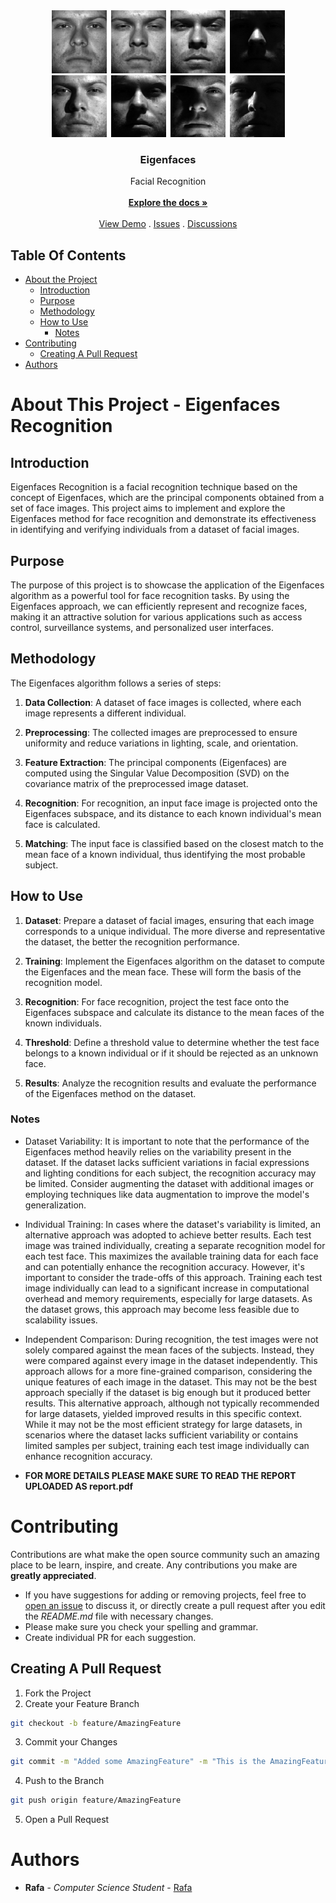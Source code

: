 
<br/>
<p align="center">
  <a href="https://github.com/rain-ho/eigenfaces">
    <img src="images/preview.png">
  </a>
  <h3 align="center">Eigenfaces
</h3>

  <p align="center">
    Facial Recognition
    <br/>
    <br/>
    <a href="https://github.com/rain-ho/eigenfaces"><strong>Explore the docs »</strong></a>
    <br/>
    <br/>
    <a href="https://github.com/rain-ho/eigenfaces">View Demo</a>
    .
    <a href="https://github.com/rain-ho/eigenfaces/issues">Issues</a>
    .
    <a href="https://github.com/rain-ho/eigenfaces/discussions">Discussions</a>
  </p>
</p>



## Table Of Contents

* [About the Project](#about-the-project)
  * [Introduction](#introduction)
  * [Purpose](#purpose)
  * [Methodology](#methodology)
  * [How to Use](#How-to-use)
     * [Notes](#notes)
* [Contributing](#contributing)
  * [Creating A Pull Request](#Creating-a-pull-request)
* [Authors](#authors)


# About This Project - Eigenfaces Recognition

## Introduction

Eigenfaces Recognition is a facial recognition technique based on the concept of Eigenfaces, which are the principal components obtained from a set of face images. This project aims to implement and explore the Eigenfaces method for face recognition and demonstrate its effectiveness in identifying and verifying individuals from a dataset of facial images.

## Purpose

The purpose of this project is to showcase the application of the Eigenfaces algorithm as a powerful tool for face recognition tasks. By using the Eigenfaces approach, we can efficiently represent and recognize faces, making it an attractive solution for various applications such as access control, surveillance systems, and personalized user interfaces.

## Methodology

The Eigenfaces algorithm follows a series of steps:

1. **Data Collection**: A dataset of face images is collected, where each image represents a different individual.

2. **Preprocessing**: The collected images are preprocessed to ensure uniformity and reduce variations in lighting, scale, and orientation.

3. **Feature Extraction**: The principal components (Eigenfaces) are computed using the Singular Value Decomposition (SVD) on the covariance matrix of the preprocessed image dataset.

4. **Recognition**: For recognition, an input face image is projected onto the Eigenfaces subspace, and its distance to each known individual's mean face is calculated.

5. **Matching**: The input face is classified based on the closest match to the mean face of a known individual, thus identifying the most probable subject.

## How to Use

1. **Dataset**: Prepare a dataset of facial images, ensuring that each image corresponds to a unique individual. The more diverse and representative the dataset, the better the recognition performance.

2. **Training**: Implement the Eigenfaces algorithm on the dataset to compute the Eigenfaces and the mean face. These will form the basis of the recognition model.

3. **Recognition**: For face recognition, project the test face onto the Eigenfaces subspace and calculate its distance to the mean faces of the known individuals.

4. **Threshold**: Define a threshold value to determine whether the test face belongs to a known individual or if it should be rejected as an unknown face.

5. **Results**: Analyze the recognition results and evaluate the performance of the Eigenfaces method on the dataset.

### Notes

* Dataset Variability: It is important to note that the performance of the Eigenfaces method heavily relies on the variability present in the dataset. If the dataset lacks sufficient variations in facial expressions and lighting conditions for each subject, the recognition accuracy may be limited. Consider augmenting the dataset with additional images or employing techniques like data augmentation to improve the model's generalization.

* Individual Training: In cases where the dataset's variability is limited, an alternative approach was adopted to achieve better results. Each test image was trained individually, creating a separate recognition model for each test face. This maximizes the available training data for each face and can potentially enhance the recognition accuracy. However, it's important to consider the trade-offs of this approach. Training each test image individually can lead to a significant increase in computational overhead and memory requirements, especially for large datasets. As the dataset grows, this approach may become less feasible due to scalability issues.

* Independent Comparison: During recognition, the test images were not solely compared against the mean faces of the subjects. Instead, they were compared against every image in the dataset independently. This approach allows for a more fine-grained comparison, considering the unique features of each image in the dataset. This may not be the best approach specially if the dataset is big enough but it produced better results.  This alternative approach, although not typically recommended for large datasets, yielded improved results in this specific context. While it may not be the most efficient strategy for large datasets, in scenarios where the dataset lacks sufficient variability or contains limited samples per subject, training each test image individually can enhance recognition accuracy.

* **FOR MORE DETAILS PLEASE MAKE SURE TO READ THE REPORT UPLOADED AS report.pdf**

# Contributing

Contributions are what make the open source community such an amazing place to be learn, inspire, and create. Any contributions you make are **greatly appreciated**.
* If you have suggestions for adding or removing projects, feel free to [open an issue](https://github.com/rain-ho/eigenfaces/discussions/new) to discuss it, or directly create a pull request after you edit the *README.md* file with necessary changes.
* Please make sure you check your spelling and grammar.
* Create individual PR for each suggestion.



## Creating A Pull Request

1. Fork the Project
2. Create your Feature Branch
```sh
git checkout -b feature/AmazingFeature
```
3. Commit your Changes
```sh
git commit -m "Added some AmazingFeature" -m "This is the AmazingFeature Description"
```
4. Push to the Branch
```sh
git push origin feature/AmazingFeature
```
5. Open a Pull Request

# Authors

* **Rafa** - *Computer Science Student* - [Rafa](https://github.com/rain-ho/) 
  